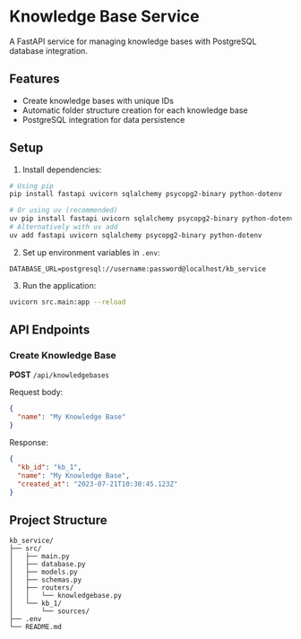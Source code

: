 # Knowledge Base Service

A FastAPI service for managing knowledge bases with PostgreSQL database integration.

## Features

- Create knowledge bases with unique IDs
- Automatic folder structure creation for each knowledge base
- PostgreSQL integration for data persistence

## Setup

1. Install dependencies:
```bash
# Using pip
pip install fastapi uvicorn sqlalchemy psycopg2-binary python-dotenv

# Or using uv (recommended)
uv pip install fastapi uvicorn sqlalchemy psycopg2-binary python-dotenv
# Alternatively with uv add
uv add fastapi uvicorn sqlalchemy psycopg2-binary python-dotenv
```

2. Set up environment variables in `.env`:
```
DATABASE_URL=postgresql://username:password@localhost/kb_service
```

3. Run the application:
```bash
uvicorn src.main:app --reload
```

## API Endpoints

### Create Knowledge Base

**POST** `/api/knowledgebases`

Request body:
```json
{
  "name": "My Knowledge Base"
}
```

Response:
```json
{
  "kb_id": "kb_1",
  "name": "My Knowledge Base",
  "created_at": "2023-07-21T10:30:45.123Z"
}
```

## Project Structure

```
kb_service/
├── src/
│   ├── main.py
│   ├── database.py
│   ├── models.py
│   ├── schemas.py
│   ├── routers/
│   │   └── knowledgebase.py
│   └── kb_1/
│       └── sources/
├── .env
└── README.md
```
